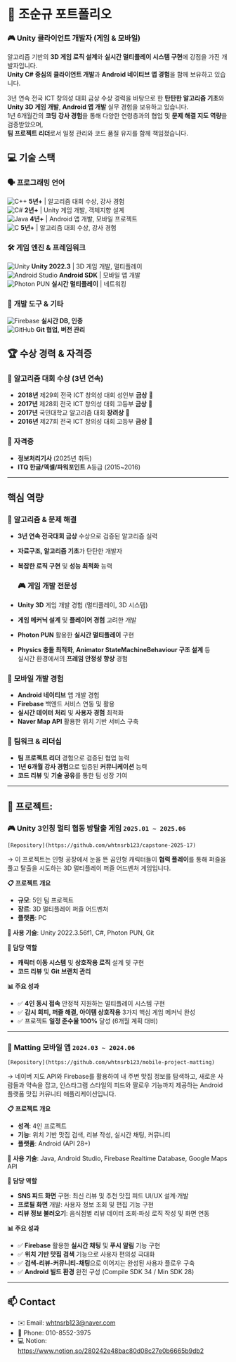 # 👋 조순규 포트폴리오

### 🎮 Unity 클라이언트 개발자 (게임 & 모바일)

알고리즘 기반의 **3D 게임 로직 설계**와 **실시간 멀티플레이 시스템 구현**에 강점을 가진 개발자입니다.  
**Unity C# 중심의 클라이언트 개발**과 **Android 네이티브 앱 경험**을 함께 보유하고 있습니다.  

3년 연속 전국 ICT 창의성 대회 금상 수상 경력을 바탕으로 한 **탄탄한 알고리즘 기초**와  
**Unity 3D 게임 개발**, **Android 앱 개발** 실무 경험을 보유하고 있습니다.  
1년 6개월간의 **코딩 강사 경험**을 통해 다양한 연령층과의 협업 및 **문제 해결 지도 역량**을 검증받았으며,  
**팀 프로젝트 리더**로서 일정 관리와 코드 품질 유지를 함께 책임졌습니다.

## 💻 기술 스택  


### 🗣️ **프로그래밍 언어**
![C++](https://img.shields.io/badge/C++-00599C?style=flat&logo=c%2B%2B&logoColor=white) **5년+** | 알고리즘 대회 수상, 강사 경험  
![C#](https://img.shields.io/badge/C%23-239120?style=flat-square&logo=c-sharp&logoColor=white) **2년+** | Unity 게임 개발, 객체지향 설계  
![Java](https://img.shields.io/badge/Java-007396?style=flat&logo=java&logoColor=white) **4년+** | Android 앱 개발, 모바일 프로젝트  
![C](https://img.shields.io/badge/C-A8B9CC?style=flat&logo=c&logoColor=white) **5년+** | 알고리즘 대회 수상, 강사 경험  

### 🛠️ **게임 엔진 & 프레임워크**
![Unity](https://img.shields.io/badge/Unity-000000?style=flat&logo=unity&logoColor=white) **Unity 2022.3** | 3D 게임 개발, 멀티플레이  
![Android Studio](https://img.shields.io/badge/Android%20Studio-3DDC84?style=flat&logo=android-studio&logoColor=white) **Android SDK** | 모바일 앱 개발  
![Photon PUN](https://img.shields.io/badge/Photon%20PUN-0082C9?style=flat&logo=data-transfer&logoColor=white) **실시간 멀티플레이** | 네트워킹  

### 🔧 **개발 도구 & 기타**
![Firebase](https://img.shields.io/badge/Firebase-FFCA28?style=flat&logo=firebase&logoColor=white) **실시간 DB, 인증**  
![GitHub](https://img.shields.io/badge/GitHub-181717?style=flat&logo=github&logoColor=white) **Git 협업, 버전 관리**  



## 🏆 **수상 경력 & 자격증**

### 🥇 **알고리즘 대회 수상** (3년 연속)
- **2018년** 제29회 전국 ICT 창의성 대회 성인부 **금상** 🥇
- **2017년** 제28회 전국 ICT 창의성 대회 고등부 **금상** 🥇  
- **2017년** 국민대학교 알고리즘 대회 **장려상** 🥉
- **2016년** 제27회 전국 ICT 창의성 대회 고등부 **금상** 🥇

### 📜 **자격증**
- **정보처리기사** (2025년 취득)
- **ITQ 한글/엑셀/파워포인트** A등급 (2015~2016)

---

## 핵심 역량   

### 🧠 **알고리즘 & 문제 해결**
- **3년 연속 전국대회 금상** 수상으로 검증된 알고리즘 실력
- **자료구조, 알고리즘 기초**가 탄탄한 개발자
- **복잡한 로직 구현** 및 **성능 최적화** 능력

  ### 🎮 **게임 개발 전문성**
- **Unity 3D** 게임 개발 경험 (멀티플레이, 3D 시스템)
- **게임 메커닉 설계** 및 **플레이어 경험** 고려한 개발
- **Photon PUN** 활용한 **실시간 멀티플레이** 구현
- **Physics 충돌 최적화**, **Animator StateMachineBehaviour 구조 설계** 등  
  실시간 환경에서의 **프레임 안정성 향상** 경험  

### 📱 **모바일 개발 경험**
- **Android 네이티브** 앱 개발 경험
- **Firebase** 백엔드 서비스 연동 및 활용
- **실시간 데이터 처리** 및 **사용자 경험** 최적화
- **Naver Map API** 활용한 위치 기반 서비스 구축  

### 👥 **팀워크 & 리더십**
- **팀 프로젝트 리더** 경험으로 검증된 협업 능력
- **1년 6개월 강사 경험**으로 입증된 **커뮤니케이션** 능력
- **코드 리뷰** 및 **기술 공유**를 통한 팀 성장 기여

--- 

## 🚀 **프로젝트**:  

### 🎮 Unity 3인칭 멀티 협동 방탈출 게임  `2025.01 ~ 2025.06`
    [Repository](https://github.com/whtnsrb123/capstone-2025-17)
  → 이 프로젝트는 인형 공장에서 눈을 뜬 곰인형 캐릭터들이 **협력 플레이**를 통해 퍼즐을 풀고 탈출을 시도하는 3D 멀티플레이 퍼즐 어드벤처 게임입니다.  

**📋 프로젝트 개요**
- **규모**: 5인 팀 프로젝트
- **장르**: 3D 멀티플레이 퍼즐 어드벤처
- **플랫폼**: PC

**🔧 사용 기술**: Unity 2022.3.56f1, C#, Photon PUN, Git

**👤 담당 역할**
- **캐릭터 이동 시스템** 및 **상호작용 로직** 설계 및 구현
- **코드 리뷰** 및 **Git 브랜치 관리**

**📊 주요 성과**
- ✅ **4인 동시 접속** 안정적 지원하는 멀티플레이 시스템 구현
- ✅ **감시 회피, 퍼즐 해결, 아이템 상호작용** 3가지 핵심 게임 메커닉 완성
- ✅ 프로젝트 **일정 준수율 100%** 달성 (6개월 계획 대비)

---

 
### 📱 **Matting 모바일 앱** `2024.03 ~ 2024.06`
    [Repository](https://github.com/whtnsrb123/mobile-project-matting)
  → 네이버 지도 API와 Firebase를 활용하여 내 주변 맛집 정보를 탐색하고, 새로운 사람들과 약속을 잡고, 인스타그램 스타일의 피드와 팔로우 기능까지 제공하는 Android 플랫폼 맛집 커뮤니티 애플리케이션입니다.

**📋 프로젝트 개요**
- **성격**: 4인 프로젝트
- **기능**: 위치 기반 맛집 검색, 리뷰 작성, 실시간 채팅, 커뮤니티
- **플랫폼**: Android (API 28+)

**🔧 사용 기술**: Java, Android Studio, Firebase Realtime Database, Google Maps API

**👤 담당 역할**
- **SNS 피드 화면** 구현: 최신 리뷰 및 추천 맛집 피드 UI/UX 설계·개발
- **프로필 화면** 개발: 사용자 정보 조회 및 편집 기능 구현
- **리뷰 정보 불러오기**: 음식점별 리뷰 데이터 조회·파싱 로직 작성 및 화면 연동

**📊 주요 성과**
- ✅ **Firebase** 활용한 **실시간 채팅** 및 **푸시 알림** 기능 구현
- ✅ **위치 기반 맛집 검색** 기능으로 사용자 편의성 극대화
- ✅ **검색-리뷰-커뮤니티-채팅**으로 이어지는 완성된 사용자 플로우 구축
- ✅ **Android 빌드 환경** 완전 구성 (Compile SDK 34 / Min SDK 28)

  
---


## 📫 Contact

- ✉️ Email: whtnsrb123@naver.com
- 📱 Phone: 010-8552-3975
- 💻 Notion: https://www.notion.so/280242e48bac80d08c27e0b6665b9db2
